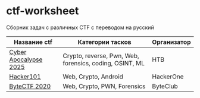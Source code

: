 # ctf-worksheet
Сборник задач с различных CTF с переводом на русский


| Название ctf | Категории тасков | Организатор |
|-------------|-----------|---------|
| [Cyber Apocalypse 2025](<cyber_apocalypse>)| Crypto, reverse, Pwn, Web, forensics, coding, OSINT, ML | HTB |
| [Hacker101](<hacker101>) | Web, Crypto, Android | HackerOne |
| [ByteCTF 2020](<bytectf2020>) | Web, Crypto, PWN, Forensics | ByteClub |
